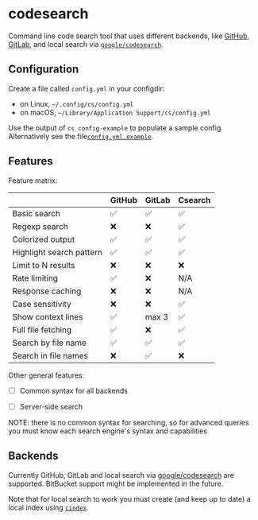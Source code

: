 # codesearch

Command line code search tool that uses different backends, like
[GitHub](https://docs.github.com/en/rest/search/search),
[GitLab](https://docs.gitlab.com/ee/api/search.html),
and local search via
[`google/codesearch`](https://github.com/google/codesearch).

## Configuration

Create a file called `config.yml` in your configdir:
* on Linux, `~/.config/cs/config.yml`
* on macOS, `~/Library/Application Support/cs/config.yml`

Use the output of `cs config-example` to populate a sample config. Alternatively
see the file[`config.yml.example`](/cmd/cs/config.yml.example).

## Features

Feature matrix:

|                          | GitHub   | GitLab | Csearch |
|--------------------------|----------|--------|---------|
| Basic search             | ✅       | ✅     | ✅      |
| Regexp search            | ❌       | ❌     | ✅      |
| Colorized output         | ✅       | ✅     | ✅      |
| Highlight search pattern | ✅       | ✅     | ✅      |
| Limit to N results       | ❌       | ❌     | ❌      |
| Rate limiting            | ✅       | ❌     | N/A     |
| Response caching         | ❌       | ❌     | N/A     |
| Case sensitivity         | ❌       | ❌     | ✅      |
| Show context lines       | ✅       | max 3  | ✅      |
| Full file fetching       | ✅       | ❌     | ✅      |
| Search by file name      | ✅       | ✅     | ✅      |
| Search in file names     | ❌       | ✅     | ❌      |

Other general features:
* [ ] Common syntax for all backends
* [ ] Server-side search


NOTE: there is no common syntax for searching, so for advanced queries you must know
each search engine's syntax and capabilities

## Backends

Currently GitHub, GitLab and local search via
[google/codesearch](https://github.com/google/codesearch) are supported.
BitBucket support might be implemented in the future.

Note that for local search to work you must create (and keep up to date) a local
index using [`cindex`](https://github.com/google/codesearch/tree/master/cmd/cindex).
